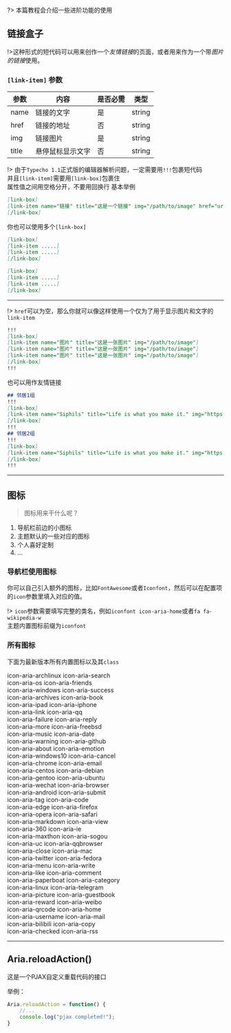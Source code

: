 
?> 本篇教程会介绍一些进阶功能的使用  

## 链接盒子  

!>这种形式的短代码可以用来创作一个*友情链接*的页面，或者用来作为一个带*图片的链接*使用。  

### `[link-item]` 参数  

| 参数 | 内容 | 是否必需 | 类型 | 
| ------ | ------ | ------ | ------ |
| name | 链接的文字 | 是 | string |
| href | 链接的地址 | 否 | string |
| img | 链接图片 | 是 | string |
| title | 悬停鼠标显示文字 | 否 | string |  

!> 由于`Typecho 1.1`正式版的编辑器解析问题，一定需要用`!!!`包裹短代码  
并且`[link-item]`需要用`[link-box]`包裹住  
属性值之间用空格分开，不要用回换行
基本举例  
```markdown
[link-box]
[link-item name="链接" title="这是一个链接" img="/path/to/image" href="url"]
[/link-box]
``` 
你也可以使用多个`[link-box]`  
```markdown
[link-box]
[link-item .....]
[link-item .....]
[/link-box]

[link-box]
[link-item .....]
[link-item .....]
[/link-box]
``` 
*** 
!> `href`可以为空，那么你就可以像这样使用一个仅为了用于显示图片和文字的`link-item`
```markdown   
!!!
[link-box]
[link-item name="图片" title="这是一张图片" img="/path/to/image"]
[link-item name="图片" title="这是一张图片" img="/path/to/image"]
[link-item name="图片" title="这是一张图片" img="/path/to/image"]
[/link-box]
!!!
```  
也可以用作友情链接  
```markdown  
## 邻居1组
!!!
[link-box]
[link-item name="Siphils" title="Life is what you make it." img="https://cn.gravatar.com/avatar/9d05d12216701bf5135894c55232ae99?d=mp&r=g&s=50" href="https://eriri.ink"]
[/link-box]  
!!!
## 邻居2组
!!!
[link-box]
[link-item name="Siphils" title="Life is what you make it." img="https://cn.gravatar.com/avatar/9d05d12216701bf5135894c55232ae99?d=mp&r=g&s=50" href="https://eriri.ink"]
[/link-box]
!!!
```  
*** 
## 图标  
> 图标用来干什么呢？  
1. 导航栏前边的小图标  
2. 主题默认的一些对应的图标  
3. 个人喜好定制  
4. ...
### 导航栏使用图标  
你可以自己引入额外的图标，比如`FontAwesome`或者`Iconfont`，然后可以在配置项的`icon`参数里填入对应的值。  

!> `icon`参数需要填写完整的类名，例如`iconfont icon-aria-home`或者`fa fa-wikipedia-w`  
主题内置图标前缀为`iconfont`

### 所有图标  
下面为最新版本所有内置图标以及其`class`  

<i class="iconfont icon-aria-archlinux" style="font-size:2rem"></i>	 icon-aria-archlinux	<i class="iconfont icon-aria-search" style="font-size:2rem"></i>	 icon-aria-search<br>
<i class="iconfont icon-aria-os" style="font-size:2rem"></i>	 icon-aria-os	<i class="iconfont icon-aria-friends" style="font-size:2rem"></i>	 icon-aria-friends<br>
<i class="iconfont icon-aria-windows" style="font-size:2rem"></i>	 icon-aria-windows	<i class="iconfont icon-aria-success" style="font-size:2rem"></i>	 icon-aria-success<br>
<i class="iconfont icon-aria-archives" style="font-size:2rem"></i>	 icon-aria-archives	<i class="iconfont icon-aria-book" style="font-size:2rem"></i>	 icon-aria-book<br>
<i class="iconfont icon-aria-ipad" style="font-size:2rem"></i>	 icon-aria-ipad	<i class="iconfont icon-aria-iphone" style="font-size:2rem"></i>	 icon-aria-iphone<br>
<i class="iconfont icon-aria-link" style="font-size:2rem"></i>	 icon-aria-link	<i class="iconfont icon-aria-qq" style="font-size:2rem"></i>	 icon-aria-qq<br>
<i class="iconfont icon-aria-failure" style="font-size:2rem"></i>	 icon-aria-failure	<i class="iconfont icon-aria-reply" style="font-size:2rem"></i>	 icon-aria-reply<br>
<i class="iconfont icon-aria-more" style="font-size:2rem"></i>	 icon-aria-more	<i class="iconfont icon-aria-freebsd" style="font-size:2rem"></i>	 icon-aria-freebsd<br>
<i class="iconfont icon-aria-music" style="font-size:2rem"></i>	 icon-aria-music	<i class="iconfont icon-aria-date" style="font-size:2rem"></i>	 icon-aria-date<br>
<i class="iconfont icon-aria-warning" style="font-size:2rem"></i>	 icon-aria-warning	<i class="iconfont icon-aria-github" style="font-size:2rem"></i>	 icon-aria-github<br>
<i class="iconfont icon-aria-about" style="font-size:2rem"></i>	 icon-aria-about	<i class="iconfont icon-aria-emotion" style="font-size:2rem"></i>	 icon-aria-emotion<br>
<i class="iconfont icon-aria-windows10" style="font-size:2rem"></i>	 icon-aria-windows10	<i class="iconfont icon-aria-cancel" style="font-size:2rem"></i>	 icon-aria-cancel<br>
<i class="iconfont icon-aria-chrome" style="font-size:2rem"></i>	 icon-aria-chrome	<i class="iconfont icon-aria-email" style="font-size:2rem"></i>	 icon-aria-email<br>
<i class="iconfont icon-aria-centos" style="font-size:2rem"></i>	 icon-aria-centos	<i class="iconfont icon-aria-debian" style="font-size:2rem"></i>	 icon-aria-debian<br>
<i class="iconfont icon-aria-gentoo" style="font-size:2rem"></i>	 icon-aria-gentoo	<i class="iconfont icon-aria-ubuntu" style="font-size:2rem"></i>	 icon-aria-ubuntu<br>
<i class="iconfont icon-aria-wechat" style="font-size:2rem"></i>	 icon-aria-wechat	<i class="iconfont icon-aria-browser" style="font-size:2rem"></i>	 icon-aria-browser<br>
<i class="iconfont icon-aria-android" style="font-size:2rem"></i>	 icon-aria-android	<i class="iconfont icon-aria-submit" style="font-size:2rem"></i>	 icon-aria-submit<br>
<i class="iconfont icon-aria-tag" style="font-size:2rem"></i>	 icon-aria-tag	<i class="iconfont icon-aria-code" style="font-size:2rem"></i>	 icon-aria-code<br>
<i class="iconfont icon-aria-edge" style="font-size:2rem"></i>	 icon-aria-edge	<i class="iconfont icon-aria-firefox" style="font-size:2rem"></i>	 icon-aria-firefox<br>
<i class="iconfont icon-aria-opera" style="font-size:2rem"></i>	 icon-aria-opera	<i class="iconfont icon-aria-safari" style="font-size:2rem"></i>	 icon-aria-safari<br>
<i class="iconfont icon-aria-markdown" style="font-size:2rem"></i>	 icon-aria-markdown	<i class="iconfont icon-aria-view" style="font-size:2rem"></i>	 icon-aria-view<br>
<i class="iconfont icon-aria-360" style="font-size:2rem"></i>	 icon-aria-360	<i class="iconfont icon-aria-ie" style="font-size:2rem"></i>	 icon-aria-ie<br>
<i class="iconfont icon-aria-maxthon" style="font-size:2rem"></i>	 icon-aria-maxthon	<i class="iconfont icon-aria-sogou" style="font-size:2rem"></i>	 icon-aria-sogou<br>
<i class="iconfont icon-aria-uc" style="font-size:2rem"></i>	 icon-aria-uc	<i class="iconfont icon-aria-qqbrowser" style="font-size:2rem"></i>	 icon-aria-qqbrowser<br>
<i class="iconfont icon-aria-close" style="font-size:2rem"></i>	 icon-aria-close	<i class="iconfont icon-aria-mac" style="font-size:2rem"></i>	 icon-aria-mac<br>
<i class="iconfont icon-aria-twitter" style="font-size:2rem"></i>	 icon-aria-twitter	<i class="iconfont icon-aria-fedora" style="font-size:2rem"></i>	 icon-aria-fedora<br>
<i class="iconfont icon-aria-menu" style="font-size:2rem"></i>	 icon-aria-menu	<i class="iconfont icon-aria-write" style="font-size:2rem"></i>	 icon-aria-write<br>
<i class="iconfont icon-aria-like" style="font-size:2rem"></i>	 icon-aria-like	<i class="iconfont icon-aria-comment" style="font-size:2rem"></i>	 icon-aria-comment<br>
<i class="iconfont icon-aria-paperboat" style="font-size:2rem"></i>	 icon-aria-paperboat	<i class="iconfont icon-aria-category" style="font-size:2rem"></i>	 icon-aria-category<br>
<i class="iconfont icon-aria-linux" style="font-size:2rem"></i>	 icon-aria-linux	<i class="iconfont icon-aria-telegram" style="font-size:2rem"></i>	 icon-aria-telegram<br>
<i class="iconfont icon-aria-picture" style="font-size:2rem"></i>	 icon-aria-picture	<i class="iconfont icon-aria-guestbook" style="font-size:2rem"></i>	 icon-aria-guestbook<br>
<i class="iconfont icon-aria-reward" style="font-size:2rem"></i>	 icon-aria-reward	<i class="iconfont icon-aria-weibo" style="font-size:2rem"></i>	 icon-aria-weibo<br>
<i class="iconfont icon-aria-qrcode" style="font-size:2rem"></i>	 icon-aria-qrcode	<i class="iconfont icon-aria-home" style="font-size:2rem"></i>	 icon-aria-home<br>
<i class="iconfont icon-aria-username" style="font-size:2rem"></i>	 icon-aria-username	<i class="iconfont icon-aria-mail" style="font-size:2rem"></i>	 icon-aria-mail<br>
<i class="iconfont icon-aria-bilibili" style="font-size:2rem"></i>	 icon-aria-bilibili	<i class="iconfont icon-aria-copy" style="font-size:2rem"></i>	 icon-aria-copy<br>
<i class="iconfont icon-aria-checked" style="font-size:2rem"></i>	 icon-aria-checked <i class="iconfont icon-aria-rss" style="font-size:2rem"></i>	 icon-aria-rss<br>

*** 
## Aria.reloadAction()  
这是一个PJAX自定义重载代码的接口  

举例：
```javascript
Aria.reloadAction = function() {
    //...
    console.log("pjax completed!");
}
```
